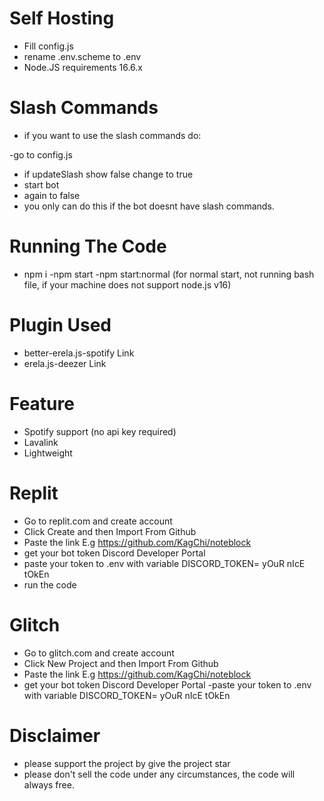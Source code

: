 # Self Hosting
- Fill config.js
- rename .env.scheme to .env
- Node.JS requirements 16.6.x
# Slash Commands
- if you want to use the slash commands do:

-go to config.js
- if updateSlash show false change to true
- start bot
- again to false
- you only can do this if the bot doesnt have slash commands.

# Running The Code
- npm i
-npm start
-npm start:normal (for normal start, not running bash file, if your machine does not support node.js v16)
# Plugin Used
- better-erela.js-spotify Link
- erela.js-deezer Link
# Feature
- Spotify support (no api key required)
- Lavalink
- Lightweight
# Replit
- Go to replit.com and create account
- Click Create and then Import From Github
- Paste the link E.g https://github.com/KagChi/noteblock
- get your bot token Discord Developer Portal
- paste your token to .env with variable DISCORD_TOKEN= yOuR nIcE tOkEn
- run the code
# Glitch
- Go to glitch.com and create account
- Click New Project and then Import From Github
- Paste the link E.g https://github.com/KagChi/noteblock
- get your bot token Discord Developer Portal
-paste your token to .env with variable DISCORD_TOKEN= yOuR nIcE tOkEn
# Disclaimer
- please support the project by give the project star
- please don't sell the code under any circumstances, the code will always free.
